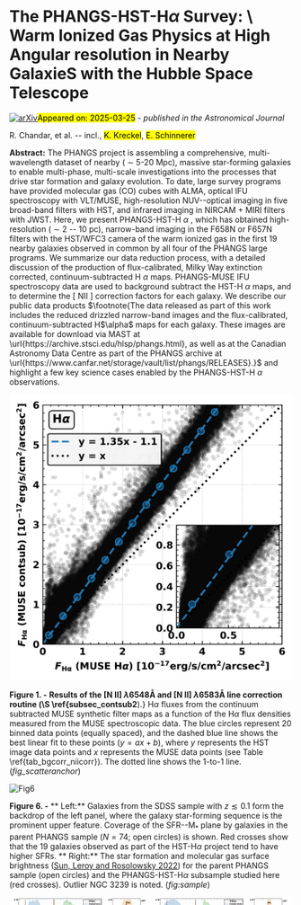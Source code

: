 <div class="macros" style="visibility:hidden;">
$\newcommand{\ensuremath}{}$
$\newcommand{\xspace}{}$
$\newcommand{\object}[1]{\texttt{#1}}$
$\newcommand{\farcs}{{.}''}$
$\newcommand{\farcm}{{.}'}$
$\newcommand{\arcsec}{''}$
$\newcommand{\arcmin}{'}$
$\newcommand{\ion}[2]{#1#2}$
$\newcommand{\textsc}[1]{\textrm{#1}}$
$\newcommand{\hl}[1]{\textrm{#1}}$
$\newcommand{\footnote}[1]{}$
$\newcommand{\xx}[1]{\textcolor{black}{ #1}}$
$\newcommand{\HII}{\ion{H}{II}}$
$\newcommand{\Ha}{H{\alpha}}$
$\newcommand{\ngal}{38}$
$\newcommand{\ngalphangs}{74}$
$\newcommand{\sfr}{M_{\odot} yr^{-1}}$
$\newcommand{\lea}{{\>\rlap{\raise2pt\hbox{<}}\lower3pt\hbox{\sim} \>}}$
$\newcommand{\gea}{{\>\rlap{\raise2pt\hbox{>}}\lower3pt\hbox{\sim} \>}}$
$\newcommand{\GEMINI}{\affiliation{Gemini Observatory/NSF’s NOIRLab, 950 N. Cherry Avenue, Tucson, AZ, 85719, USA$
$}}$
$\newcommand{\ASCL}{\affiliation{Astrophysics Source Code Librar$
$y, Michigan Technological University, 1400 Townsend Drive, Houghton, MI 49931}}$
$\newcommand{\OSU}{\affiliation{Department of Astronomy, The Ohio State University, 140 West 18th Avenue, Columbus, Ohio 43210, USA}}$
$\newcommand{\Alberta}{\affiliation{Department of Physics, University of Alberta, Edmonton, AB T6G 2E1, Canada}}$
$\newcommand{\ANU}{\affiliation{Research School of Astronomy and Astrophysics, Australian National University, Canberra, ACT 2611, Australia}}$
$\newcommand{\IPARCOS}{\affiliation{Instituto de Física de Partículas y del Cosmos, Universidad Complutense de Madrid, E-28040 Madrid, Spain}}$
$\newcommand{\IPAC}{\affiliation{Caltech-IPAC, 1200 E. California Blvd. Pasadena, CA 91125, USA}}$
$\newcommand{\Carnegie}{\affiliation{Observatories of the Carnegie Institution for Science, 813 Santa Barbara Street, Pasadena, CA 91101, USA}}$
$\newcommand{ÇAPP}{\affiliation{Center for Cosmology and Astroparticle Physics, 191 West Woodruff Avenue, Columbus, OH 43210, USA}}$
$\newcommand{\CfA}{\affiliation{Harvard-Smithsonian Center for Astrophysics, 60 Garden Street, Cambridge, MA 02138, USA}}$
$\newcommand{\CITEVA}{\affiliation{Centro de Astronomía (CITEVA), Universidad de Antofagasta, Avenida Angamos 601, Antofagasta, Chile}}$
$\newcommand{\CNRS}{\affiliation{CNRS, IRAP, 9 Av. du Colonel Roche, BP 44346, F-31028 Toulouse cedex 4, France}}$
$\newcommand{\ESO}{\affiliation{European Southern Observatory, Karl-Schwarzschild Stra{\ss}e 2, D-85748 Garching bei München, Germany}}$
$\newcommand{\Heidelberg}{\affiliation{Astronomisches Rechen-Institut, Zentrum für Astronomie der Universität Heidelberg, Mönchhofstra\ss e 12-14, D-69120 Heidelberg, Germany}}$
$\newcommand{\ICRAR}{\affiliation{International Centre for Radio Astronomy Research, University of Western Australia, 35 Stirling Highway, Crawley, WA 6009, Australia}}$
$\newcommand{\IRAM}{\affiliation{Institut de Radioastronomie Millimétrique (IRAM), 300 Rue de la Piscine, F-38406 Saint Martin d'Hères, France}}$
$\newcommand{\IRAP}{\affiliation{CNRS, IRAP, 9 Av. du Colonel Roche, BP 44346, F-31028 Toulouse cedex 4, France}}$
$\newcommand{\UPS}{\affiliation{Université de Toulouse, UPS-OMP, IRAP, F-31028 Toulouse cedex 4, France}}$
$\newcommand{\ITA}{\affiliation{Universität Heidelberg, Zentrum für Astronomie, Institut für Theoretische Astrophysik, Albert-Ueberle-Str 2, D-69120 Heidelberg, Germany}}$
$\newcommand{\IWR}{\affiliation{Universität Heidelberg, Interdisziplinäres Zentrum für Wissenschaftliches Rechnen, Im Neuenheimer Feld 205, D-69120 Heidelberg, Germany}}$
$\newcommand{\JHU}{\affiliation{Department of Physics and Astronomy, The Johns Hopkins University, Baltimore, MD 21218, USA}}$
$\newcommand{\Leiden}{\affiliation{Leiden Observatory, Leiden University, P.O. Box 9513, 2300 RA Leiden, The Netherlands}}$
$\newcommand{\Maryland}{\affiliation{Department of Astronomy, University of Maryland, College Park, MD 20742, USA}}$
$\newcommand{\MPE}{\affiliation{Max-Planck-Institut für extraterrestrische Physik, Giessenbachstra{\ss}e 1, D-85748 Garching, Germany}}$
$\newcommand{\MPIA}{\affiliation{Max-Planck-Institut für Astronomie, Königstuhl 17, D-69117, Heidelberg, Germany}}$
$\newcommand{\Nagoya}{\affiliation{Department of Physics, Nagoya University, Furo-cho, Chikusa-ku, Nagoya, Aichi 464-8602, Japan}}$
$\newcommand{\NRAO}{\affiliation{National Radio Astronomy Observatory, 520 Edgemont Road, Charlottesville, VA 22903-2475, USA}}$
$\newcommand{\OAN}{\affiliation{Observatorio Astronómico Nacional (IGN), C/Alfonso XII, 3, E-28014 Madrid, Spain}}$
$\newcommand{\OCAD}{\affiliation{OCAD University, Toronto, Ontario, M5T 1W1, Canada}}$
$\newcommand{\ObsParis}{\affiliation{Sorbonne Université, Observatoire de Paris, Université PSL, CNRS, LERMA, F-75014, Paris, France}}$
$\newcommand{\Ox}{\affiliation{Sub-department of Astrophysics, Department of Physics, University of Oxford, Keble Road, Oxford OX1 3RH, UK}}$
$\newcommand{\Princeton}{\affiliation{Department of Astrophysical Sciences, Princeton University, Princeton, NJ 08544 USA}}$
$\newcommand{\UToledo}{\affiliation{Ritter Astrophysical Research Center, University of Toledo, Toledo, OH, 43606}}$
$\newcommand{\Toulouse}{\affiliation{Université de Toulouse, UPS-OMP, IRAP, F-31028 Toulouse cedex 4, France}}$
$\newcommand{\UBonn}{\affiliation{Argelander-Institut für Astronomie, Universität Bonn, Auf dem Hügel 71, 53121 Bonn, Germany}}$
$\newcommand{\UChile}{\affiliation{Departamento de Astronomía, Universidad de Chile, Camino del Observatorio 1515, Las Condes, Santiago, Chile}}$
$\newcommand{\UCM}{\affiliation{Departamento de Física de la Tierra y Astrofísica, Universidad Complutense de Madrid, E-28040 Madrid, Spain}}$
$\newcommand{\UCSD}{\affiliation{Center for Astrophysics and Space Sciences, Department of Physics,  University of California,\ San Diego, 9500 Gilman Drive, La Jolla, CA 92093, USA}}$
$\newcommand{\ULyon}{\affiliation{Univ Lyon, Univ Lyon 1, ENS de Lyon, CNRS, Centre de Recherche Astrophysique de Lyon UMR5574,\ F-69230 Saint-Genis-Laval, France}}$
$\newcommand{\UMass}{\affiliation{University of Massachusetts—Amherst, 710 N. Pleasant Street, Amherst, MA 01003, USA}}$
$\newcommand{\UniCA}{\affiliation{Université Côte d'Azur, Observatoire de la Côte d'Azur, CNRS, Laboratoire Lagrange, 06000, Nice, France}}$
$\newcommand{\UWyoming}{\affiliation{Department of Physics and Astronomy, University of Wyoming, Laramie, WY 82071, USA}}$
$\newcommand{\LAM}{\affiliation{$
$Aix Marseille Univ, CNRS, CNES, LAM (Laboratoire d’Astrophysique de Marseille),  F-13388 Marseille,$
$France}}$
$\newcommand{\UHawaii}{\affiliation{Institute for Astronomy, University of Hawaii, 2680 Woodlawn Drive, Honolulu, HI 96822, USA}}$
$\newcommand{\UGent}{\affiliation{Sterrenkundig Observatorium, Universiteit Gent, Krijgslaan 281 S9, B-9000 Gent, Belgium}}$
$\newcommand{\IPARC}{\affiliation{Instituto de Física de Partículas y del Cosmos IPARCOS, Facultad de Ciencias Físicas, Universidad Complutense de Madrid, E-28040, Spain}}$
$\newcommand{\STScI}{\affiliation{Space Telescope Science Institute, 3700 San Martin Drive, Baltimore, MD 21218, USA}}$
$\newcommand{\McMaster}{\affiliation{Department of Physics and Astronomy, McMaster University, Hamilton, ON L8S 4M1, Canada}}$
$\newcommand{\INAF}{\affiliation{INAF -- Osservatorio Astrofisico di Arcetri, Largo E. Fermi 5, I-50157, Firenze, Italy}}$
$\newcommand{\Sydney}{\affiliation{Sydney Institute for Astronomy, School of Physics A28, The University of Sydney, NSW 2006, Australia}}$
$\newcommand{\UA}{\affiliation{Centro de Astronomía (CITEVA), Universidad de Antofagasta, Avenida Angamos 601, Antofagasta, Chile}}$
$\newcommand{\LERMA}{\affiliation{Observatoire de Paris, PSL Research University, CNRS, Sorbonne Universités, 75014 Paris}}$
$\newcommand{\SAIMSU}{\affiliation{Sternberg Astronomical Institute, Lomonosov Moscow State University, Universitetsky pr. 13, 119234 Moscow, Russia}}$
$\newcommand{\Rad}{\affiliation{Elizabeth S. and Richard M. Cashin Fellow at the Radcliffe Institute for Advanced Studies at Harvard University, 10 Garden Street, Cambridge, MA 02138, U.S.A.}}$
$\newcommand\kms{{\rm km s^{-1}}}$
$\newcommand\Kkms{{\rm K km s^{-1}}}$
$\newcommand\msun{{\mathrm{M}\_\odot}}$
$\newcommand\lsun{{\mathrm{L}\_\odot}}$
$\newcommand\micron{\hbox{\mum}}$
$\newcommand\solyr{{\rm M\_\odot yr^{-1}}}$
$\newcommand\sol{{\rm M\_\odot}}$
$\newcommand\dyncm{{\rm dyn cm^{-2}}}$
$\newcommand\ergs{{\rm  erg s^{-1}}}$
$\newcommand\cmsq{{\rm cm^{-2}}}$
$\newcommand\cmcb{{\rm cm^{-3}}}$
$\newcommand\gcmsq{{\rm g cm^{-2}}}$
$\newcommand\gcmcb{{\rm g cm^{-3}}}$
$\newcommand\Kcmcb{{\rm K cm^{-3}}}$
$\newcommand\ntdp{{\rm N\_2D^+}}$
$\newcommand\fluxdensityunitpix{{\rm erg s^{-1} cm^{-2} Å^{-1} pix^{-1}}}$
$\newcommand\fluxunitpix{{\rm erg s^{-1} cm^{-2} pix^{-1}}}$
$\newcommand\fluxdensityunit{{\rm erg s^{-1} cm^{-2} Å^{-1}}}$
$\newcommand\fluxunit{{\rm erg s^{-1} cm^{-2}}}$</div>



<div id="title">

# The PHANGS-HST-H$\alpha$ Survey: \ Warm Ionized Gas Physics at High Angular resolution in Nearby GalaxieS with the Hubble Space Telescope

</div>
<div id="comments">

[![arXiv](https://img.shields.io/badge/arXiv-2503.18791-b31b1b.svg)](https://arxiv.org/abs/2503.18791)<mark>Appeared on: 2025-03-25</mark> -  _published in the Astronomical Journal_

</div>
<div id="authors">

R. Chandar, et al. -- incl., <mark>K. Kreckel</mark>, <mark>E. Schinnerer</mark>

</div>
<div id="abstract">

**Abstract:** The PHANGS project is assembling a comprehensive, multi-wavelength dataset of nearby ( $\sim$ 5-20 Mpc), massive star-forming galaxies to enable multi-phase, multi-scale investigations into the processes that drive star formation and galaxy evolution. To date, large survey programs have provided molecular gas (CO) cubes with ALMA, optical IFU spectroscopy with VLT/MUSE, high-resolution NUV--optical imaging in five broad-band filters with HST, and infrared imaging in NIRCAM $+$ MIRI filters with JWST.  Here, we present PHANGS-HST-H $\alpha$ , which has obtained high-resolution ( $\sim$ 2 -- 10 pc), narrow-band imaging in the F658N or F657N filters with the HST/WFC3 camera of the warm ionized gas in the first 19 nearby galaxies observed in common by all four of the PHANGS large programs. We summarize our data reduction process, with a detailed discussion of the production of flux-calibrated, Milky Way extinction corrected, continuum-subtracted H $\alpha$ maps. PHANGS-MUSE IFU spectroscopy data are used to background subtract the HST-H $\alpha$ maps, and to determine the [ NII ] correction factors for each galaxy. We describe our public data products $\footnote{The data released as part of this work includes the reduced drizzled narrow-band images and the flux-calibrated, continuum-subtracted H$\alpha$ maps for each galaxy.  These images are available for download via MAST at \url{https://archive.stsci.edu/hlsp/phangs.html}, as well as at the Canadian Astronomy Data Centre as part of the PHANGS archive at \url{https://www.canfar.net/storage/vault/list/phangs/RELEASES}.}$ and highlight a few key science cases enabled by the PHANGS-HST-H $\alpha$ observations.

</div>

<div id="div_fig1">

<img src="tmp_2503.18791/./figures/ngc628c_scatter_anchor_contsub.png" alt="Fig1" width="100%"/>

**Figure 1. -** **Results of the [N II] $\lambda$6548Å and [N II] $\lambda$6583Å line correction routine (\S \ref{subsec_contsub2**).} H$\alpha$ fluxes from the continuum subtracted MUSE synthetic filter maps as a function of the H$\alpha$ flux densities measured from the MUSE spectroscopic data. The blue circles represent 20 binned data points (equally spaced), and the dashed blue line shows the best linear fit to these points ($y = ax + b$), where $y$ represents the HST image data points and $x$ represents the MUSE data points (see Table \ref{tab_bgcorr_niicorr}). The dotted line shows the 1-to-1 line. (*fig_scatteranchor*)

</div>
<div id="div_fig2">

<img src="tmp_2503.18791/./ms_ks.png" alt="Fig6" width="100%"/>

**Figure 6. -** ** Left:** Galaxies from the SDSS sample with $z \lesssim 0.1$ form the backdrop of the left panel, where the galaxy star-forming sequence is the prominent upper feature. Coverage of the SFR--M$_*$ plane by galaxies in the parent PHANGS sample ($N=74$; open circles) is shown.
        Red crosses show that the 19 galaxies observed as part of the HST-H$\alpha$ project tend to have higher SFRs.
        ** Right:** The star formation and molecular gas surface brightness  ([Sun, Leroy and Rosolowsky 2022]())  for the parent PHANGS sample (open circles) and the PHANGS-HST-H$\alpha$ subsample studied here (red crosses).  Outlier NGC 3239 is noted.
     (*fig:sample*)

</div>
<div id="div_fig3">

<img src="tmp_2503.18791/./figures/ngc628c_filters_spec.png" alt="Fig9.1" width="50%"/><img src="tmp_2503.18791/./figures/ngc2835s_filters_spec.png" alt="Fig9.2" width="50%"/>

**Figure 9. -** **Example MUSE spectra compared with HST filter transmission curves (ACS/WFC and WFC3/UVIS).**
    Example spectra from NGC 628 (top panel) and NGC 2835 (bottom panel) are shown as solid black lines, overlaid with the F555W (blue), F658N (orange), and F814W (green) filter transmission curves for ACS/WFC (top panel) and WFC3/UVIS  (bottom panel). The left panel displays the full wavelength range of the MUSE observations, with dashed vertical lines marking the coverage limits. In the right panel, we focus on the $\Ha$ line within the F658N filter bandpass, which includes contributions from the [NII]$\lambda6548$ and [NII]$\lambda6583$ emission lines. (*fig_filters_spec*)

</div><div id="qrcode"><img src=https://api.qrserver.com/v1/create-qr-code/?size=100x100&data="https://arxiv.org/abs/2503.18791"></div>